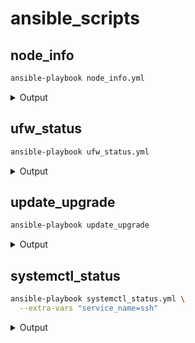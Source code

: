 # ansible_scripts

## node_info
```bash
ansible-playbook node_info.yml
```

<details>
    <summary>Output</summary>

    PLAY [Gather node information] **************************************************************************************
    TASK [Gathering Facts] **********************************************************************************************ok: [master]
    ok: [node1]
    ok: [node2]

    TASK [Gather Hostname and IP Address] *******************************************************************************ok: [master] => {
        "msg": "master - Hostname: master, IP Address: 10.0.0.101"
    }
    ok: [node1] => {
        "msg": "node1 - Hostname: node1, IP Address: 10.0.0.102"
    }
    ok: [node2] => {
        "msg": "node2 - Hostname: node2, IP Address: 10.0.0.103"
    }

    TASK [Gather Operating System Information] **************************************************************************ok: [master] => {
        "msg": "master - OS: Ubuntu 24.04 (x86_64)"
    }
    ok: [node1] => {
        "msg": "node1 - OS: Ubuntu 24.04 (x86_64)"
    }
    ok: [node2] => {
        "msg": "node2 - OS: Ubuntu 24.04 (x86_64)"
    }

    TASK [Gather CPU Information] ***************************************************************************************ok: [master] => {
        "msg": "master - CPU Cores: 6"
    }
    ok: [node1] => {
        "msg": "node1 - CPU Cores: 2"
    }
    ok: [node2] => {
        "msg": "node2 - CPU Cores: 2"
    }

    TASK [Gather Memory Information] ************************************************************************************ok: [master] => {
        "msg": "master - Total Memory: 64003 MB"
    }
    ok: [node1] => {
        "msg": "node1 - Total Memory: 7525 MB"
    }
    ok: [node2] => {
        "msg": "node2 - Total Memory: 7637 MB"
    }

    TASK [Gather Disk Information] **************************************************************************************changed: [master]
    changed: [node2]
    changed: [node1]

    TASK [Display Disk Information] *************************************************************************************ok: [master] => {
        "disk_info.stdout_lines": [
            "Filesystem      Size  Used Avail Use% Mounted on",
            "tmpfs           6.3G  3.3M  6.3G   1% /run",
            "/dev/nvme0n1p2  468G   20G  424G   5% /",
            "tmpfs            32G  188K   32G   1% /dev/shm",
            "tmpfs           5.0M  8.0K  5.0M   1% /run/lock",
            "efivarfs        192K   69K  119K  37% /sys/firmware/efi/efivars",
            "/dev/nvme0n1p1  1.1G  6.2M  1.1G   1% /boot/efi",
            "/dev/sda1       932G  103G  829G  12% /data",
            "tmpfs           6.3G  112K  6.3G   1% /run/user/120",
            "tmpfs           6.3G   88K  6.3G   1% /run/user/1000",
            "overlay         468G   20G  424G   5% /var/lib/docker/overlay2/75b172666847687c917f543507cf4e3f48dc54ec1712d07cf4018bcc73fa9b28/merged",
            "overlay         468G   20G  424G   5% /var/lib/docker/overlay2/6f4039e06ed98aaa179afb0ac4dd8d85f2b8a0e68561297f0f1fb12e439c9cdf/merged",
            "overlay         468G   20G  424G   5% /var/lib/docker/overlay2/cfde55b8ad310aeded1e31df95bbb86f4e2da44a3062021be8c26ae7af8d3656/merged",
            "shm              64M     0   64M   0% /var/lib/docker/containers/8242c3f3b636841b4649e95bd4573de99fcde3cdcfbd41fd53d71c775f62e70d/mounts/shm",
            "shm              64M     0   64M   0% /var/lib/docker/containers/c4989dd9599987b05733301c7fc51055658943259d2572859351628d1aeb9533/mounts/shm",
            "shm              64M     0   64M   0% /var/lib/docker/containers/dfa4a08a922a2e5deac537675ac710ee74b167621e2554380ec0905cff6c7690/mounts/shm",
            "overlay         468G   20G  424G   5% /var/lib/docker/overlay2/4882283a967a845f17ae1a0331c17fc786f348a72589e42495282ab70b44ceef/merged",
            "overlay         468G   20G  424G   5% /var/lib/docker/overlay2/a18419079de7a9067b367cc41e8c4ee89c44d1f764fb6b603738ba294913e383/merged",
            "overlay         468G   20G  424G   5% /var/lib/docker/overlay2/809c7225a326b8a3c1296f73096a368765b8a869f3847bb0e5adc55dd4496b95/merged",
            "overlay         468G   20G  424G   5% /var/lib/docker/overlay2/1335a3abc52166c2f2780954134588bc54b11fd0f646d114990f96fffa188508/merged",
            "overlay         468G   20G  424G   5% /var/lib/docker/overlay2/3a3774c28ca39d971344a94dcf524beef92da120537d7c5ad06fc145d6084638/merged",
            "shm              64M     0   64M   0% /var/lib/docker/containers/280caef1049bb1b2935f6a2399582e0c62e553526ea53e8274a0697e4847eb7a/mounts/shm",
            "shm              64M     0   64M   0% /var/lib/docker/containers/3adb6b31b8087262a17d59a6e68474690595229687bb38ba132079d7c4c46052/mounts/shm",
            "overlay         468G   20G  424G   5% /var/lib/docker/overlay2/6332402330ac5d437e07d1e365f041064cd9489ce873bb281b0534e2c8a94c7b/merged",
            "overlay         468G   20G  424G   5% /var/lib/docker/overlay2/841206317f516fe3584c23117517fb05beebb99efd0182262669899606304d55/merged",
            "overlay         468G   20G  424G   5% /var/lib/docker/overlay2/a097a6c2d9a73a4c2a82a091e96b1cf19a0df2ec8ba9bb364b8b2218c7e940b4/merged",
            "shm              64M     0   64M   0% /var/lib/docker/containers/f9545a071ea0a60f54b0a22d54354bb12cc97b2cf9b67801b2c42fdc95f820ff/mounts/shm",
            "overlay         468G   20G  424G   5% /var/lib/docker/overlay2/9fce4b766386a3b78811c6500c34f88bcb6a1afc670831f8507426b11326923c/merged",
            "total           6.9T  360G  6.3T   6% -"
        ]
    }
    ok: [node1] => {
        "disk_info.stdout_lines": [
            "Filesystem      Size  Used Avail Use% Mounted on",
            "tmpfs           753M  2.7M  750M   1% /run",
            "/dev/sda2       109G   12G   92G  11% /",
            "tmpfs           3.7G     0  3.7G   0% /dev/shm",
            "tmpfs           5.0M  8.0K  5.0M   1% /run/lock",
            "efivarfs        128K   97K   27K  79% /sys/firmware/efi/efivars",
            "/dev/sda1       1.1G  6.2M  1.1G   1% /boot/efi",
            "tmpfs           753M   92K  753M   1% /run/user/120",
            "overlay         109G   12G   92G  11% /var/lib/docker/overlay2/cc101ccfeee0dac3f6c8190be8ea859c0336289116e059480062b242c3fd65f2/merged",
            "shm              64M     0   64M   0% /var/lib/docker/containers/35a1adb64a0fe62b0ec74343c94f7352edae292f0cdb5cda7c5c84c575431c20/mounts/shm",
            "overlay         109G   12G   92G  11% /var/lib/docker/overlay2/212584c54e2125a4ed6bdcef0bfacb2526a03fb02c538f48b3c65b885474ea02/merged",
            "shm              64M     0   64M   0% /var/lib/docker/containers/880cce1c32a03b5bc1a41f1d26f19b250945adab7e28a53aecc6358c2d3135ed/mounts/shm",
            "overlay         109G   12G   92G  11% /var/lib/docker/overlay2/cbec89cd9ac3704bb1eb90c7819c21688534beba1d4cbbe82745d119622d8fd0/merged",
            "overlay         109G   12G   92G  11% /var/lib/docker/overlay2/6fcf23b715eb078428f3fb766884312027a6ac09c3fe8b3af8d25d43deee0f2f/merged",
            "overlay         109G   12G   92G  11% /var/lib/docker/overlay2/a0bd14abc2e33a1ed4d3066c910cb9ff511d9caf5354d48e06988f50af89f3c0/merged",
            "shm              64M     0   64M   0% /var/lib/docker/containers/90d9fee3e0c50d3e98f05a25c1faf33d2cbf151c006fb525e946d7ba1d21d65e/mounts/shm",
            "overlay         109G   12G   92G  11% /var/lib/docker/overlay2/64fff73ec1ef613766355de20ab9fc2333a6e8577a811922d072e56815a19909/merged",
            "overlay         109G   12G   92G  11% /var/lib/docker/overlay2/2d1c7bf6184ffd7cba34041110f8eba0fd6e89cb01834de3d56a3752a1d91eb7/merged",
            "shm              64M     0   64M   0% /var/lib/docker/containers/8e531f6f847c5d572fcde1dc19582f185b128870af4c67ae741b6140489a0ea3/mounts/shm",
            "overlay         109G   12G   92G  11% /var/lib/docker/overlay2/6b5d5e50f2b3c5e5e898c05f0da0477fcb8b163412b1ad3a1e929085593e9c01/merged",
            "tmpfs           753M   80K  753M   1% /run/user/1000",
            "total           984G  102G  832G  11% -"
        ]
    }
    ok: [node2] => {
        "disk_info.stdout_lines": [
            "Filesystem      Size  Used Avail Use% Mounted on",
            "tmpfs           764M  3.2M  761M   1% /run",
            "/dev/sda2       229G   12G  206G   6% /",
            "tmpfs           3.8G     0  3.8G   0% /dev/shm",
            "tmpfs           5.0M   12K  5.0M   1% /run/lock",
            "tmpfs           764M   92K  764M   1% /run/user/120",
            "overlay         229G   12G  206G   6% /var/lib/docker/overlay2/c410a394da1281e55720a36d117582cfe5e89efa67435524b6137ce51478f292/merged",
            "overlay         229G   12G  206G   6% /var/lib/docker/overlay2/419b99ed0c90de33b6259bbbdd73bcb87a5e57be770f7ab48cd6f85d0d49ea9e/merged",
            "overlay         229G   12G  206G   6% /var/lib/docker/overlay2/e6a408de02f787f43fc98e68ad3b7b5fc85a24138389eaf5d852e644d0e10407/merged",
            "shm              64M     0   64M   0% /var/lib/docker/containers/6a540a0df3c61057d458ecda2bd0f140940b0e757eaf401135fb03f46e9dfe23/mounts/shm",
            "shm              64M     0   64M   0% /var/lib/docker/containers/2d1c9c91968b6ea95fe22b6e62fd9f4ccd8ad2b7340f8542b95b04cbb2bc4cc8/mounts/shm",
            "shm              64M     0   64M   0% /var/lib/docker/containers/d9dc2ca5e520591c0173945e2e61a5a12267f8b1a916de4f1d4072be2a8e5350/mounts/shm",
            "overlay         229G   12G  206G   6% /var/lib/docker/overlay2/cb672f1d078b5af44276beec1bd0ffe82e8cb79e21875f4cee49b5d03b7fb914/merged",
            "overlay         229G   12G  206G   6% /var/lib/docker/overlay2/f4b4cd1688ab5514a162775e3a62f5d87e71fb4b8f99c102f637cb033cd1cfb0/merged",
            "overlay         229G   12G  206G   6% /var/lib/docker/overlay2/6f149f940db195a38e22b7ad4a389c039f33df61e010fb17046a3bdad77ee75b/merged",
            "overlay         229G   12G  206G   6% /var/lib/docker/overlay2/ab595094bcc552c6e30db96d6315118ae85b398981783ce3c7e0a75d40cea0ae/merged",
            "overlay         229G   12G  206G   6% /var/lib/docker/overlay2/028725873a40e3f03f018927d5671885fa0add9df4661a32abb2377475d077ee/merged",
            "overlay         229G   12G  206G   6% /var/lib/docker/overlay2/16c146f65e61522a9c68fdff5aa1073908eca8803aa22a074cd148abf4a49b3a/merged",
            "overlay         229G   12G  206G   6% /var/lib/docker/overlay2/250784deb8d1fac726ccf2cb6f742a260201f351a6b0994435cd18a642a65c8f/merged",
            "shm              64M     0   64M   0% /var/lib/docker/containers/3d2bf70d2611d6bb03dc5026a209470ac56b49e475a35254e765b38628defc19/mounts/shm",
            "shm              64M     0   64M   0% /var/lib/docker/containers/22f10cfc0665d26b466ab6c5b2ce43f403d0899c327d93476e28eee1368789f3/mounts/shm",
            "shm              64M     0   64M   0% /var/lib/docker/containers/b53357a9e205d8c0d2e7366e8e42819582c00d4bf5b009634718c5e38912152c/mounts/shm",
            "shm              64M     0   64M   0% /var/lib/docker/containers/48eebfdd99fc8f129e8149e2dd52ff86409a715e4033288ec4d4b476d37b701b/mounts/shm",
            "overlay         229G   12G  206G   6% /var/lib/docker/overlay2/2f860ccee4228b12d2a057e35a2bbc2ab7be626998ec6af9bd943b32eb86a2a3/merged",
            "overlay         229G   12G  206G   6% /var/lib/docker/overlay2/846e8c50018d32557328f3fd289fd9faf3725635fbd5dcde3a3f4a4df3e3fc4c/merged",
            "overlay         229G   12G  206G   6% /var/lib/docker/overlay2/5c4d01922f1f60efec4e078d014a02fd8ddea9da31d3d012e7c71dd7edf90f8c/merged",
            "overlay         229G   12G  206G   6% /var/lib/docker/overlay2/fceaa0045f2023e91baa4735da73cd199ffe24c6141848e0c3bf9ddd0aad9583/merged",
            "tmpfs           764M   80K  764M   1% /run/user/1000",
            "total           3.4T  173G  3.1T   6% -"
        ]
    }

    PLAY RECAP **********************************************************************************************************master                     : ok=7
    changed=1    unreachable=0    failed=0    skipped=0    rescued=0    ignored=0
    node1                      : ok=7    changed=1    unreachable=0    failed=0    skipped=0    rescued=0    ignored=0
    node2                      : ok=7    changed=1    unreachable=0    failed=0    skipped=0    rescued=0    ignored=0
</details>


## ufw_status
```bash
ansible-playbook ufw_status.yml
```
<details>
    <summary>Output</summary>

    PLAY [Gather UFW status from all nodes] ****************************************************************************************************************

    TASK [Gathering Facts] *********************************************************************************************************************************ok: [node2]
    ok: [master]
    ok: [node1]

    TASK [Check UFW status] ********************************************************************************************************************************changed: [master]
    changed: [node2]
    changed: [node1]

    TASK [Display UFW status output] ***********************************************************************************************************************ok: [master] => {
        "msg": "master: Status: inactive"
    }
    ok: [node1] => {
        "msg": "node1: Status: inactive"
    }
    ok: [node2] => {
        "msg": "node2: Status: inactive"
    }

    PLAY RECAP *********************************************************************************************************************************************master                     : ok=3    changed=1    unreachable=0    failed=0    skipped=0    rescued=0    ignored=0
    node1                      : ok=3    changed=1    unreachable=0    failed=0    skipped=0    rescued=0    ignored=0
    node2                      : ok=3    changed=1    unreachable=0    failed=0    skipped=0    rescued=0    ignored=0
</details>

## update_upgrade
```bash
ansible-playbook update_upgrade
```

<details>
    <summary>Output</summary>

    PLAY [Update and upgrade on all nodes] *****************************************************************************************************************

    TASK [Gathering Facts] *********************************************************************************************************************************ok: [node2]
    ok: [node1]
    ok: [master]

    TASK [Update package list] *****************************************************************************************************************************changed: [master]
    changed: [node2]
    changed: [node1]

    TASK [Upgrade all packages] ****************************************************************************************************************************changed: [master]
    changed: [node1]
    changed: [node2]

    PLAY RECAP *********************************************************************************************************************************************master                     : ok=3    changed=2    unreachable=0    failed=0    skipped=0    rescued=0    ignored=0
    node1                      : ok=3    changed=2    unreachable=0    failed=0    skipped=0    rescued=0    ignored=0
    node2                      : ok=3    changed=2    unreachable=0    failed=0    skipped=0    rescued=0    ignored=0
</details>

## systemctl_status
```bash
ansible-playbook systemctl_status.yml \
  --extra-vars "service_name=ssh"
```
<details>
    <summary>Output</summary>

    PLAY [Check system service status on all nodes] ********************************************************************************************************

    TASK [Gathering Facts] *********************************************************************************************************************************ok: [node2]
    ok: [master]
    ok: [node1]

    TASK [Check the status of the service] *****************************************************************************************************************changed: [master]
    changed: [node1]
    changed: [node2]

    TASK [Display service status output] *******************************************************************************************************************ok: [master] => {
        "service_status_output.stdout_lines": [
            "● ssh.service - OpenBSD Secure Shell server",
            "     Loaded: loaded (/usr/lib/systemd/system/ssh.service; enabled; preset: enabled)",
            "     Active: active (running) since Mon 2024-10-14 19:58:43 ACDT; 1 day 7h ago",
            "TriggeredBy: ● ssh.socket",
            "       Docs: man:sshd(8)",
            "             man:sshd_config(5)",
            "   Main PID: 1280 (sshd)",
            "      Tasks: 1 (limit: 9830)",
            "     Memory: 4.3M (peak: 6.7M)",
            "        CPU: 1.036s",
            "     CGroup: /system.slice/ssh.service",
            "             └─1280 \"sshd: /usr/sbin/sshd -D [listener] 0 of 10-100 startups\"",
            "",
            "Oct 15 06:03:02 master sshd[48177]: Accepted publickey for mark from 10.0.0.15 port 60823 ssh2: RSA SHA256:srNZ8F12uhYPkoKB9slket4sFbvhpsYFEHfToXTA6CY",
            "Oct 15 06:03:02 master sshd[48177]: pam_unix(sshd:session): session opened for user mark(uid=1000) by mark(uid=0)",
            "Oct 16 02:57:47 master sshd[55876]: Accepted publickey for mark from 10.0.0.15 port 57057 ssh2: RSA SHA256:srNZ8F12uhYPkoKB9slket4sFbvhpsYFEHfToXTA6CY",
            "Oct 16 02:57:47 master sshd[55876]: pam_unix(sshd:session): session opened for user mark(uid=1000) by mark(uid=0)",
            "Oct 16 03:19:29 master sshd[13884]: Accepted publickey for mark from 10.0.0.101 port 49008 ssh2: ED25519 SHA256:xigC2HUrLktlfDxvWgcjm385/0WCqDepUtc2rjGcow0",
            "Oct 16 03:19:29 master sshd[13884]: pam_unix(sshd:session): session opened for user mark(uid=1000) by mark(uid=0)",
            "Oct 16 03:50:18 master sshd[46243]: Accepted publickey for mark from 10.0.0.101 port 46246 ssh2: ED25519 SHA256:xigC2HUrLktlfDxvWgcjm385/0WCqDepUtc2rjGcow0",
            "Oct 16 03:50:18 master sshd[46243]: pam_unix(sshd:session): session opened for user mark(uid=1000) by mark(uid=0)",
            "Oct 16 03:53:11 master sshd[50477]: Accepted publickey for mark from 10.0.0.101 port 54408 ssh2: ED25519 SHA256:xigC2HUrLktlfDxvWgcjm385/0WCqDepUtc2rjGcow0",
            "Oct 16 03:53:11 master sshd[50477]: pam_unix(sshd:session): session opened for user mark(uid=1000) by mark(uid=0)"
        ]
    }
    ok: [node1] => {
        "service_status_output.stdout_lines": [
            "● ssh.service - OpenBSD Secure Shell server",
            "     Loaded: loaded (/usr/lib/systemd/system/ssh.service; disabled; preset: enabled)",
            "     Active: active (running) since Mon 2024-10-14 21:38:19 ACDT; 1 day 6h ago",
            "TriggeredBy: ● ssh.socket",
            "       Docs: man:sshd(8)",
            "             man:sshd_config(5)",
            "   Main PID: 1753 (sshd)",
            "      Tasks: 1 (limit: 8946)",
            "     Memory: 3.3M (peak: 5.3M)",
            "        CPU: 1.732s",
            "     CGroup: /system.slice/ssh.service",
            "             └─1753 \"sshd: /usr/sbin/sshd -D [listener] 0 of 10-100 startups\"",
            "",
            "Oct 15 00:00:45 node1 sshd[7767]: Accepted password for mark from 10.0.0.101 port 37448 ssh2",
            "Oct 15 00:00:45 node1 sshd[7767]: pam_unix(sshd:session): session opened for user mark(uid=1000) by mark(uid=0)",
            "Oct 15 00:02:34 node1 sshd[8276]: Accepted password for mark from 10.0.0.101 port 46888 ssh2",
            "Oct 15 00:02:34 node1 sshd[8276]: pam_unix(sshd:session): session opened for user mark(uid=1000) by mark(uid=0)",
            "Oct 16 03:19:30 node1 sshd[53871]: Accepted publickey for mark from 10.0.0.101 port 41866 ssh2: ED25519 SHA256:xigC2HUrLktlfDxvWgcjm385/0WCqDepUtc2rjGcow0",
            "Oct 16 03:19:30 node1 sshd[53871]: pam_unix(sshd:session): session opened for user mark(uid=1000) by mark(uid=0)",
            "Oct 16 03:50:19 node1 sshd[14762]: Accepted publickey for mark from 10.0.0.101 port 44560 ssh2: ED25519 SHA256:xigC2HUrLktlfDxvWgcjm385/0WCqDepUtc2rjGcow0",
            "Oct 16 03:50:19 node1 sshd[14762]: pam_unix(sshd:session): session opened for user mark(uid=1000) by mark(uid=0)",
            "Oct 16 03:53:11 node1 sshd[18128]: Accepted publickey for mark from 10.0.0.101 port 39050 ssh2: ED25519 SHA256:xigC2HUrLktlfDxvWgcjm385/0WCqDepUtc2rjGcow0",
            "Oct 16 03:53:11 node1 sshd[18128]: pam_unix(sshd:session): session opened for user mark(uid=1000) by mark(uid=0)"
        ]
    }
    ok: [node2] => {
        "service_status_output.stdout_lines": [
            "● ssh.service - OpenBSD Secure Shell server",
            "     Loaded: loaded (/usr/lib/systemd/system/ssh.service; enabled; preset: enabled)",
            "     Active: active (running) since Mon 2024-10-14 21:36:41 ACDT; 1 day 6h ago",
            "TriggeredBy: ● ssh.socket",
            "       Docs: man:sshd(8)",
            "             man:sshd_config(5)",
            "   Main PID: 1179 (sshd)",
            "      Tasks: 1 (limit: 9081)",
            "     Memory: 3.4M (peak: 5.5M)",
            "        CPU: 934ms",
            "     CGroup: /system.slice/ssh.service",
            "             └─1179 \"sshd: /usr/sbin/sshd -D [listener] 0 of 10-100 startups\"",
            "",
            "Oct 15 00:01:48 node2 sshd[7393]: Accepted password for mark from 10.0.0.101 port 38270 ssh2",
            "Oct 15 00:01:48 node2 sshd[7393]: pam_unix(sshd:session): session opened for user mark(uid=1000) by mark(uid=0)",
            "Oct 15 00:02:33 node2 sshd[7802]: Accepted password for mark from 10.0.0.101 port 45482 ssh2",
            "Oct 15 00:02:33 node2 sshd[7802]: pam_unix(sshd:session): session opened for user mark(uid=1000) by mark(uid=0)",
            "Oct 16 03:19:30 node2 sshd[8213]: Accepted publickey for mark from 10.0.0.101 port 38068 ssh2: ED25519 SHA256:xigC2HUrLktlfDxvWgcjm385/0WCqDepUtc2rjGcow0",
            "Oct 16 03:19:30 node2 sshd[8213]: pam_unix(sshd:session): session opened for user mark(uid=1000) by mark(uid=0)",
            "Oct 16 03:50:19 node2 sshd[43512]: Accepted publickey for mark from 10.0.0.101 port 49242 ssh2: ED25519 SHA256:xigC2HUrLktlfDxvWgcjm385/0WCqDepUtc2rjGcow0",
            "Oct 16 03:50:19 node2 sshd[43512]: pam_unix(sshd:session): session opened for user mark(uid=1000) by mark(uid=0)",
            "Oct 16 03:53:11 node2 sshd[47843]: Accepted publickey for mark from 10.0.0.101 port 41068 ssh2: ED25519 SHA256:xigC2HUrLktlfDxvWgcjm385/0WCqDepUtc2rjGcow0",
            "Oct 16 03:53:11 node2 sshd[47843]: pam_unix(sshd:session): session opened for user mark(uid=1000) by mark(uid=0)"
        ]
    }

    PLAY RECAP *********************************************************************************************************************************************master                     : ok=3    changed=1    unreachable=0    failed=0    skipped=0    rescued=0    ignored=0
    node1                      : ok=3    changed=1    unreachable=0    failed=0    skipped=0    rescued=0    ignored=0
    node2                      : ok=3    changed=1    unreachable=0    failed=0    skipped=0    rescued=0    ignored=0
</details>